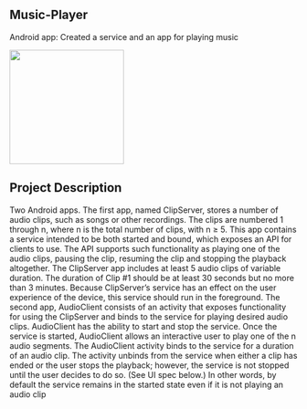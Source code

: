 ## Music-Player
Android app: Created a service and an app for playing music

<img src=http://g.recordit.co/ODpyT6w4oz.gif width=200><br>


## Project Description 
Two Android apps. The first app, named ClipServer, stores a number of audio clips,
such as songs or other recordings. The clips are numbered 1 through n, where n is the total number of clips,
with n ≥ 5. This app contains a service intended to be both started and bound, which exposes an API
for clients to use. The API supports such functionality as playing one of the audio clips, pausing the clip,
resuming the clip and stopping the playback altogether. The ClipServer app includes at least 5 audio clips
of variable duration. The duration of Clip #1 should be at least 30 seconds but no more than 3 minutes.
Because ClipServer’s service has an effect on the user experience of the device, this service should run in
the foreground.
The second app, AudioClient consists of an activity that exposes functionality for using the ClipServer
and binds to the service for playing desired audio clips. AudioClient has the ability to start and stop the
service. Once the service is started, AudioClient allows an interactive user to play one of the n audio
segments. The AudioClient activity binds to the service for a duration of an audio clip. The activity unbinds
from the service when either a clip has ended or the user stops the playback; however, the service is not
stopped until the user decides to do so. (See UI spec below.) In other words, by default the service remains
in the started state even if it is not playing an audio clip
